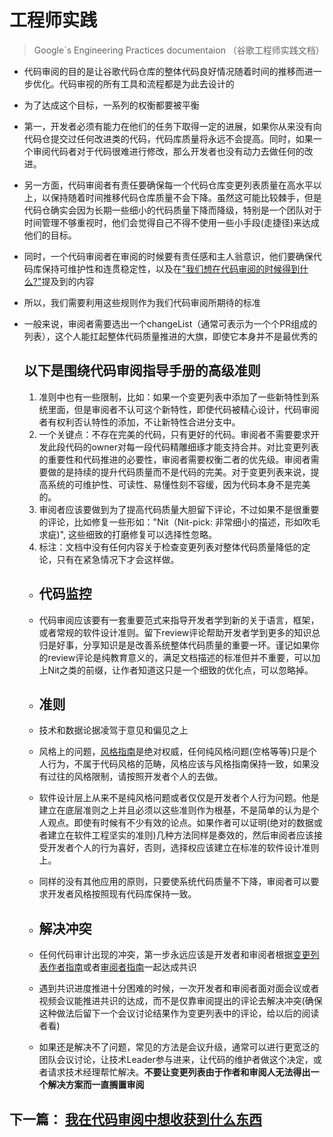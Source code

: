 # 工程师实践

> Google`s Engineering Practices documentaion （谷歌工程师实践文档）

- 代码审阅的目的是让谷歌代码仓库的整体代码良好情况随着时间的推移而进一步优化。代码审视的所有工具和流程都是为此去设计的

- 为了达成这个目标，一系列的权衡都要被平衡

- 第一，开发者必须有能力在他们的任务下取得一定的进展，如果你从来没有向代码仓提交过任何改进类的代码，代码库质量将永远不会提高。同时，如果一个审阅代码者对于代码很难进行修改，那么开发者也没有动力去做任何的改进。

- 另一方面，代码审阅者有责任要确保每一个代码仓库变更列表质量在高水平以上，以保持随着时间推移代码仓库质量不会下降。虽然这可能比较棘手，但是代码仓确实会因为长期一些细小的代码质量下降而降级，特别是一个团队对于时间管理不够重视时，他们会觉得自己不得不使用一些小手段(走捷径)来达成他们的目标。

- 同时，一个代码审阅者在审阅的时候要有责任感和主人翁意识，他们要确保代码库保持可维护性和连贯稳定性，以及在["我们想在代码审阅的时候得到什么?"](https://google.github.io/eng-practices/review/reviewer/looking-for.html)提及到的内容

- 所以，我们需要利用这些规则作为我们代码审阅所期待的标准

- 一般来说，审阅者需要选出一个changeList（通常可表示为一个个PR组成的列表），这个人能扛起整体代码质量推进的大旗，即使它本身并不是最优秀的

  ## 以下是围绕代码审阅指导手册的高级准则

  1. 准则中也有一些限制，比如：如果一个变更列表中添加了一些新特性到系统里面，但是审阅者不认可这个新特性，即使代码被精心设计，代码审阅者有权利否认特性的添加，不让新特性合进分支中。
  2. 一个关键点：不存在完美的代码，只有更好的代码。审阅者不需要要求开发此段代码的owner对每一段代码精雕细琢才能支持合并。对比变更列表的重要性和代码推进的必要性，审阅者需要权衡二者的优先级。审阅者需要做的是持续的提升代码质量而不是代码的完美。对于变更列表来说，提高系统的可维护性、可读性、易懂性刻不容缓，因为代码本身不是完美的。
  3. 审阅者应该要做到为了提高代码质量大胆留下评论，不过如果不是很重要的评论，比如修复一些形如："Nit（Nit-pick: 非常细小的描述，形如吹毛求疵)", 这些细致的打磨修复可以选择性忽略。
  4. 标注：文档中没有任何内容关于检查变更列表对整体代码质量降低的定论，只有在紧急情况下才会这样做。

  - ## 代码监控

  - 代码审阅应该要有一套重要范式来指导开发者学到新的关于语言，框架，或者常规的软件设计准则。留下review评论帮助开发者学到更多的知识总归是好事，分享知识是是改善系统整体代码质量的重要一环。谨记如果你的review评论是纯教育意义的，满足文档描述的标准但并不重要，可以加上Nit之类的前缀，让作者知道这只是一个细致的优化点，可以忽略掉。

  - ## 准则

  - 技术和数据论据凌驾于意见和偏见之上

  - 风格上的问题，[风格指南](http://google.github.io/styleguide/)是绝对权威，任何纯风格问题(空格等等)只是个人行为，不属于代码风格的范畴，风格应该与风格指南保持一致，如果没有过往的风格限制，请按照开发者个人的去做。

  - 软件设计层上从来不是纯风格问题或者仅仅是开发者个人行为问题。他是建立在底层准则之上并且必须以这些准则作为根基，不是简单的认为是个人观点。即使有时候有不少有效的论点。如果作者可以证明(绝对的数据或者建立在软件工程坚实的准则)几种方法同样是奏效的，然后审阅者应该接受开发者个人的行为喜好，否则，选择权应该建立在标准的软件设计准则上。

  - 同样的没有其他应用的原则，只要使系统代码质量不下降，审阅者可以要求开发者风格按照现有代码库保持一致。

  

  - ## 解决冲突

  - 任何代码审计出现的冲突，第一步永远应该是开发者和审阅者根据[变更列表作者指南](https://google.github.io/eng-practices/review/developer/)或者[审阅者指南](https://google.github.io/eng-practices/review/reviewer/)一起达成共识

  - 遇到共识进度推进十分困难的时候，一次开发者和审阅者面对面会议或者视频会议能推进共识的达成，而不是仅靠审阅提出的评论去解决冲突(确保这种做法后留下一个会议讨论结果作为变更列表中的评论，给以后的阅读者看)

  - 如果还是解决不了问题，常见的方法是会议升级，通常可以进行更宽泛的团队会议讨论，让技术Leader参与进来，让代码的维护者做这个决定，或者请求技术经理帮忙解决。**不要让变更列表由于作者和审阅人无法得出一个解决方案而一直搁置审阅**



## 下一篇： [我在代码审阅中想收获到什么东西](https://github.com/Trojan0523/Code-Review-Docs/blob/main/%E4%BB%A3%E7%A0%81%E5%AE%A1%E9%98%85%E4%B8%AD%E6%88%91%E6%83%B3%E5%BE%97%E5%88%B0%E4%BB%80%E4%B9%88.md)

